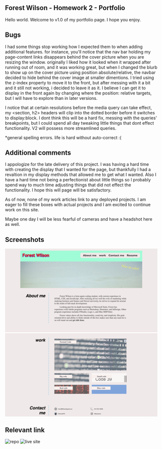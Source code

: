 ## Forest Wilson - Homework 2 - Portfolio

Hello world. Welcome to v1.0 of my portfolio page. I hope you enjoy.

## Bugs

I had some things stop working how I expected them to when adding additional features. for instance, you'll notice that the nav bar holding my page-content links disappears behind the cover picture when you are resizing the window. originally I liked how it looked when it wrapped after running out of room, and it was working great, but when I changed the blurb to show up on the cover picture using position absolute/relative, the navbar decided to hide behind the cover image at smaller dimentions. I tried using the z-index property to move it to the front, but after messing with it a bit and it still not working, i decided to leave it as it. I believe I can get it to display in the front again by changing where the position: relative targets, but I will have to explore than in later versions.

I notice that at certain resolutions before the media query can take effect, my <section, h2> headers will clip into the dotted border before it switches to display:block. I dont think this will be a hard fix, messing with the queries' breakpoints, but I could spend all day tweaking little things that dont effect functionality. V2 will possess more streamlined queries.

*general spelling errors. life is hard without auto-correct :(

## Additional comments

I appologize for the late delivery of this project. I was having a hard time with creating the display that I wanted for the page, but thankfully I had a revaltion in my display methods that allowed me to get what I wanted. Also I have a hard time not being a perfectionist about little things so I probably spend way to much time adjusting things that did not effect the functionality. I hope this will page will be satisfactory.

As of now, none of my work articles link to any deployed projects. I am eager to fill these boxes with actual projects and I am excited to continue work on this site. 

Maybe one day I will be less fearful of cameras and have a headshot here as well. 

## Screenshots

![top of the page](./assets/images/application-top.png)
![bottom of the page](./assets/images/application-bottom.png)

## Relevant link

![repo](https://github.com/ForestW70/hw2portfolio)
![live site](https://forestw70.github.io/hw2portfolio/)


